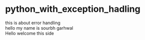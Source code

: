# python_with_exception_hadling
this is about error handling 
<br>
hello my name is sourbh garhwal
<br>
Hello welcome this side 
